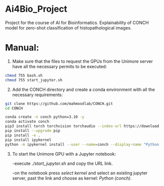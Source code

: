  # Ai4Bio_Project

Project for the course of AI for Bioinformatics.
Explainability of CONCH model for zero-shot classification of histopathological images.

# Manual:

  1. Make sure that the files to request the GPUs from the Unimore server have all the necessary permits to be executed:
 ```bash
 chmod 755 bash.sh
 chmod 755 start_jupyter.sh
 ```
     
 
  2. Add the CONCH directory and create a conda environment with all the necessary requirements:
    
```bash
git clone https://github.com/mahmoodlab/CONCH.git
cd CONCH
```

```bash
conda create -n conch python=3.10 -y
conda activate conch
pip3 install torch torchvision torchaudio --index-url https://download.pytorch.org/whl/cu118
pip install --upgrade pip
pip install -e .
pip install ipykernel
python -m ipykernel install --user --name=conch --display-name "Python (conch)"
```


 3. To start the Unimore GPU with a Jupyter notebook:
     
     -execute *./start_jupyter.sh* and copy the URL link.
    
     -on the notebook press *select kernel* and select an existing jupyter server, past the link and choose as kernel: *Python (conch)*. 

